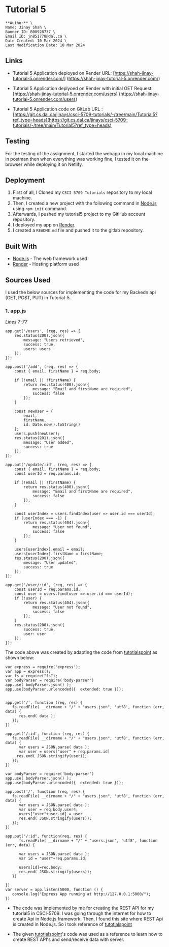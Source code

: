 # Tutorial 5

    **Author** \
    Name: Jinay Shah \
    Banner ID: B00928737 \
    Email ID: jn851778@dal.ca \
    Date Created: 10 Mar 2024 \
    Last Modification Date: 10 Mar 2024

## Links

- Tutorial 5  Application deployed on Render URL: [https://shah-jinay-tutorial-5.onrender.com/] (https://shah-jinay-tutorial-5.onrender.com/)

- Tutorial 5 Application deplyoed on Render with initial GET Request: [https://shah-jinay-tutorial-5.onrender.com/users] (https://shah-jinay-tutorial-5.onrender.com/users)

- Tutorial 5  Application code on GitLab URL : [https://git.cs.dal.ca/jinays/csci-5709-tutorials/-/tree/main/Tutorial5?ref_type=heads](https://git.cs.dal.ca/jinays/csci-5709-tutorials/-/tree/main/Tutorial5?ref_type=heads)

## Testing

For the testing of the assignment, I started the webapp in my local machine in postman then when everything was working fine, I tested it on the browser while deploying it on Netlify.

## Deployment

1. First of all, I Cloned my `CSCI 5709 Tutorials` repository to my local machine.
2. Then, I created a new project with the following command in [Node.js](https://nodejs.org/en) using `npm init` command.
3. Afterwards, I pushed my tutorial5 project to my GitHub account repository.
4. I deployed my app on [Render](https://render.com/).
5. I created a `README.md` file and pushed it to the gitlab repository.

## Built With

* [Node.js](https://nodejs.org/en) - The web framework used
* [Render](https://render.com/) - Hosting platform used

## Sources Used

I used the below sources for implementing the code for my Backedn api (GET, POST, PUT) in Tutorial-5.

### 1. app.js

*Lines 7-77*

```
app.get('/users', (req, res) => {
    res.status(200).json({
        message: "Users retrieved",
        success: true,
        users: users
    });
});

app.post('/add', (req, res) => {
    const { email, firstName } = req.body;

    if (!email || !firstName) {
        return res.status(400).json({
            message: "Email and firstName are required",
            success: false
        });
    }

    const newUser = {
        email,
        firstName,
        id: Date.now().toString() 
    };
    users.push(newUser);
    res.status(201).json({
        message: "User added",
        success: true
    });
});

app.put('/update/:id', (req, res) => {
    const { email, firstName } = req.body;
    const userId = req.params.id;

    if (!email || !firstName) {
        return res.status(400).json({
            message: "Email and firstName are required",
            success: false
        });
    }

    const userIndex = users.findIndex(user => user.id === userId);
    if (userIndex === -1) {
        return res.status(404).json({
            message: "User not found",
            success: false
        });
    }

    users[userIndex].email = email;
    users[userIndex].firstName = firstName;
    res.status(200).json({
        message: "User updated",
        success: true
    });
});

app.get('/user/:id', (req, res) => {
    const userId = req.params.id;
    const user = users.find(user => user.id === userId);
    if (!user) {
        return res.status(404).json({
            message: "User not found",
            success: false
        });
    }
    res.status(200).json({
        success: true,
        user: user
    });
});
```
The code above was created by adapting the code from [tutotialspoint](https://www.tutorialspoint.com/nodejs/nodejs_restful_api.htm) as shown below:

```
var express = require('express');
var app = express();
var fs = require("fs");
var bodyParser = require('body-parser')
app.use( bodyParser.json() );      
app.use(bodyParser.urlencoded({  extended: true }));


app.get('/', function (req, res) {
   fs.readFile( __dirname + "/" + "users.json", 'utf8', function (err, data) {
      res.end( data );
   });
})

app.get('/:id', function (req, res) {
   fs.readFile( __dirname + "/" + "users.json", 'utf8', function (err, data) {
      var users = JSON.parse( data );
      var user = users["user" + req.params.id] 
     res.end( JSON.stringify(user));
   });
})

var bodyParser = require('body-parser')
app.use( bodyParser.json() );      
app.use(bodyParser.urlencoded({  extended: true }));

app.post('/', function (req, res) {
   fs.readFile( __dirname + "/" + "users.json", 'utf8', function (err, data) {
      var users = JSON.parse( data );
      var user = req.body.user4;
      users["user"+user.id] = user
      res.end( JSON.stringify(users));
   });
})

app.put("/:id", function(req, res) {
      fs.readFile( __dirname + "/" + "users.json", 'utf8', function (err, data) {
      
      var users = JSON.parse( data );
      var id = "user"+req.params.id;
      
      users[id]=req.body;
      res.end( JSON.stringify(users));
   })

})
var server = app.listen(5000, function () {
   console.log("Express App running at http://127.0.0.1:5000/");
})

```

- The code was implemented by me for creating the REST API  for my tutorial5 in CSCI-5709. I was going through the internet for how to create Api in Node.js framework. Then, I found this site where REST Api is created in Node.js. So i took reference of [tutotialspoint](https://www.tutorialspoint.com/nodejs/nodejs_restful_api.htm)

- The given [tutotialspoint](https://www.tutorialspoint.com/nodejs/nodejs_restful_api.htm)'s  code was used as a reference to learn how to create REST API's and send/receive data with server.
